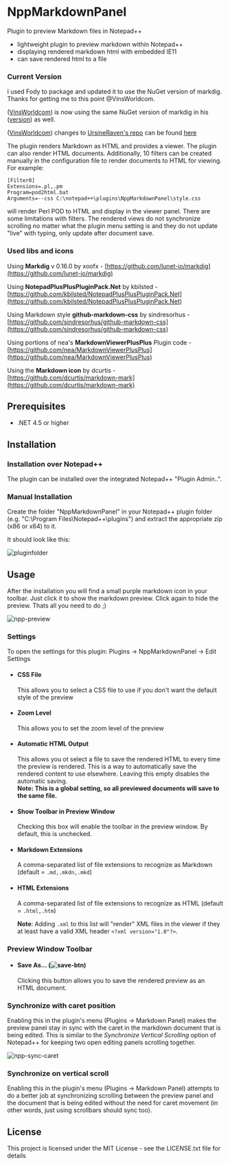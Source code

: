 # NppMarkdownPanel
Plugin to preview Markdown files in Notepad++

- lightweight plugin to preview markdown within Notepad++
- displaying rendered markdown html with embedded IE11
- can save rendered html to a file

### Current Version

I used Fody to package and updated it to use the NuGet version of markdig. Thanks for getting me to this point @VinsWorldcom.

([VinsWorldcom](https://github.com/VinsWorldcom/NppMarkdownPanel)) is now using the same NuGet version of markdig in his ([version](https://github.com/vinsworldcom/NppMarkdownPanel/commit/f324ab351b4d25243ca4ff3eb85ccf9841aa561d)) as well.

([VinsWorldcom](https://github.com/VinsWorldcom/NppMarkdownPanel)) changes to [UrsineRaven's repo](https://github.com/UrsineRaven/NppMarkdownPanel) can be found [here](https://github.com/VinsWorldcom/NppMarkdownPanel/releases)

The plugin renders Markdown as HTML and provides a viewer.  The plugin can also 
render HTML documents.  Additionally, 10 filters can be created manually in the 
configuration file to render documents to HTML for viewing.  For example:

```
[Filter0]
Extensions=.pl,.pm
Program=pod2html.bat
Arguments=--css C:\notepad++\plugins\NppMarkdownPanel\style.css
```

will render Perl POD to HTML and display in the viewer panel.  There are some 
limitations with filters.  The rendered views do not synchronize scrolling no 
matter what the plugin menu setting is and they do not update "live" with typing, 
only update after document save.

<!--

My ([UrsineRaven](https://github.com/UrsineRaven/NppMarkdownPanel)) changes to [mohzy83's repo](https://github.com/mohzy83/NppMarkdownPanel) can be found in the [version history](#version-history) below.
The current version with my modifications (0.5.0.1) can be found [here](https://github.com/UrsineRaven/NppMarkdownPanel/releases)

#### Mohzy83's current version:
The current version is **0.5.0** it can be found [here](https://github.com/mohzy83/NppMarkdownPanel/releases)

-->

### Used libs and icons

Using **Markdig** v 0.16.0 by xoofx - [https://github.com/lunet-io/markdig](https://github.com/lunet-io/markdig)

Using **NotepadPlusPlusPluginPack.Net** by kbilsted - [https://github.com/kbilsted/NotepadPlusPlusPluginPack.Net](https://github.com/kbilsted/NotepadPlusPlusPluginPack.Net)	

Using Markdown style **github-markdown-css** by sindresorhus - [https://github.com/sindresorhus/github-markdown-css](https://github.com/sindresorhus/github-markdown-css)

Using portions of nea's **MarkdownViewerPlusPlus** Plugin code - [https://github.com/nea/MarkdownViewerPlusPlus](https://github.com/nea/MarkdownViewerPlusPlus)

Using the **Markdown icon** by dcurtis  - [https://github.com/dcurtis/markdown-mark](https://github.com/dcurtis/markdown-mark)

## Prerequisites

- .NET 4.5 or higher 

## Installation

### Installation over Notepad++ 

The plugin can be installed over the integrated Notepad++ "Plugin Admin..".

### Manual Installation

Create the folder "NppMarkdownPanel" in your Notepad++ plugin folder (e.g. "C:\Program Files\Notepad++\plugins") and extract the appropriate zip (x86 or x64) to it.

It should look like this:

![pluginfolder](help/pluginfolder.png "Layout of the plugin folder after installation")

## Usage

After the installation you will find a small purple markdown icon in your toolbar.
Just click it to show the markdown preview. Click again to hide the preview.
Thats all you need to do ;)

![npp-preview](help/npp-preview.png "Layout of the plugin folder after installation")

### Settings

To open the settings for this plugin: Plugins -> NppMarkdownPanel -> Edit Settings

* #### CSS File
    This allows you to select a CSS file to use if you don't want the default style of the preview

* #### Zoom Level
    This allows you to set the zoom level of the preview

* #### Automatic HTML Output
    This allows you ot select a file to save the rendered HTML to every time the preview is rendered. This is a way to automatically save the rendered content to use elsewhere. Leaving this empty disables the automatic saving.  
    __Note: This is a global setting, so all previewed documents will save to the same file.__

* #### Show Toolbar in Preview Window
    Checking this box will enable the toolbar in the preview window. By default, this is unchecked.

* #### Markdown Extensions
    A comma-separated list of file extensions to recognize as Markdown (default = `.md,.mkdn,.mkd`)

* #### HTML Extensions
    A comma-separated list of file extensions to recognize as HTML (default = `.html,.htm`)
    
    **Note**:  Adding `.xml` to this list will "render" XML files in the viewer if they at least have a valid XML header `<?xml version="1.0"?>`.

### Preview Window Toolbar

* #### Save As... (![save-btn](help/save-btn.png "Picture of the Save button on the preview panel toolbar"))
    Clicking this button allows you to save the rendered preview as an HTML document.

### Synchronize with caret position

Enabling this in the plugin's menu (Plugins -> Markdown Panel) makes the preview panel stay in sync with the caret in the markdown document that is being edited.  This is similar to the _Synchronize Vertical Scrolling_ option of Notepad++ for keeping two open editing panels scrolling together.

![npp-sync-caret](help/sync_caret.gif "Synchronize viewer with caret position")

### Synchronize on vertical scroll

Enabling this in the plugin's menu (Plugins -> Markdown Panel) attempts to do a better job at synchronizing scrolling between the preview panel and the document that is being edited without the need for caret movement (in other words, just using scrollbars should sync too).


## License

This project is licensed under the MIT License - see the LICENSE.txt file for details
